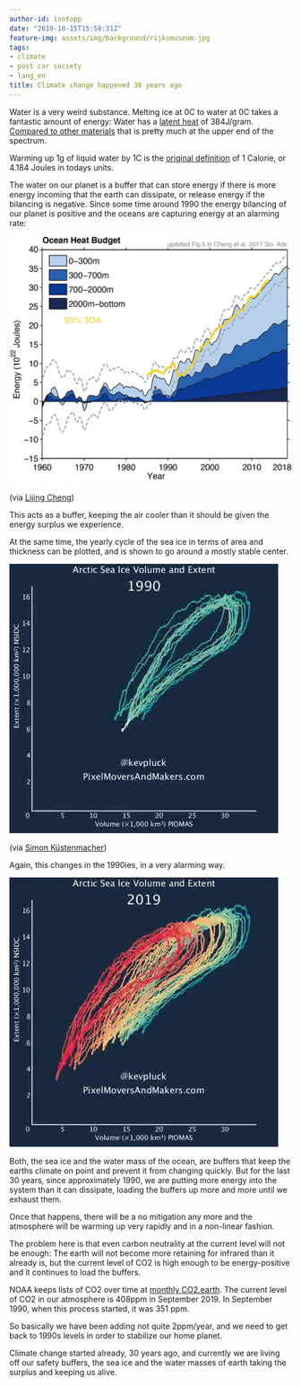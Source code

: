 ```yaml
---
author-id: isotopp
date: "2019-10-15T15:58:31Z"
feature-img: assets/img/background/rijksmuseum.jpg
tags:
- climate
- post car society
- lang_en
title: Climate change happened 30 years ago
---
```

Water is a very weird substance. Melting ice at 0C to water at
0C takes a fantastic amount of energy: Water has a [latent
heat](https://en.wikipedia.org/wiki/Latent_heat) of 384J/gram.
[Compared to other materials](https://www.engineeringtoolbox.com/latent-heat-melting-solids-d_96.html)
that is pretty much at the upper end of the spectrum.

Warming up 1g of liquid water by 1C is the [original
definition](https://www.britannica.com/science/calorie) of 1
Calorie, or 4.184 Joules in todays units.

The water on our planet is a buffer that can store energy if
there is more energy incoming that the earth can dissipate, or
release energy if the bilancing is negative. Since some time
around 1990 the energy bilancing of our planet is positive and
the oceans are capturing energy at an alarming rate:

![](/uploads/climate-ocean.jpg)

(via [Lijing Cheng](//twitter.com/Lijing_Cheng/status/1183429014033092609))

This acts as a buffer, keeping the air cooler than it should be given the
energy surplus we experience.

At the same time, the yearly cycle of the sea ice in terms of area and
thickness can be plotted, and is shown to go around a mostly stable center.

![](/uploads/climate-ice1.jpg)

(via [Simon Küstenmacher](https://twitter.com/simongerman600/status/1183474084694429696
))

Again, this changes in the 1990ies, in a very alarming way.

![](/uploads/climate-ice2.jpg)

Both, the sea ice and the water mass of the ocean, are buffers that keep the
earths climate on point and prevent it from changing quickly. But for the
last 30 years, since approximately 1990, we are putting more energy into the
system than it can dissipate, loading the buffers up more and more until we
exhaust them.

Once that happens, there will be a no mitigation any more and the atmosphere
will be warming up very rapidly and in a non-linear fashion.

The problem here is that even carbon neutrality at the current level will
not be enough: The earth will not become more retaining for infrared than it
already is, but the current level of CO2 is high enough to be
energy-positive and it continues to load the buffers.

NOAA keeps lists of CO2 over time at [monthly CO2.earth](https://www.co2.earth/monthly-co2).
The current level of CO2 in our atmosphere is 408ppm in September 2019. In
September 1990, when this process started, it was 351 ppm.

So basically we have been adding not quite 2ppm/year, and we need to get
back to 1990s levels in order to stabilize our home planet.

Climate change started already, 30 years ago, and currently we are living
off our safety buffers, the sea ice and the water masses of earth taking the
surplus and keeping us alive.
